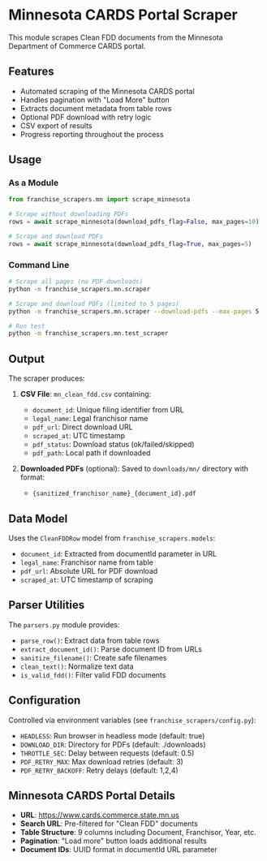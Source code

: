 # Minnesota CARDS Portal Scraper

This module scrapes Clean FDD documents from the Minnesota Department of Commerce CARDS portal.

## Features

- Automated scraping of the Minnesota CARDS portal
- Handles pagination with "Load More" button
- Extracts document metadata from table rows
- Optional PDF download with retry logic
- CSV export of results
- Progress reporting throughout the process

## Usage

### As a Module

```python
from franchise_scrapers.mn import scrape_minnesota

# Scrape without downloading PDFs
rows = await scrape_minnesota(download_pdfs_flag=False, max_pages=10)

# Scrape and download PDFs
rows = await scrape_minnesota(download_pdfs_flag=True, max_pages=5)
```

### Command Line

```bash
# Scrape all pages (no PDF downloads)
python -m franchise_scrapers.mn.scraper

# Scrape and download PDFs (limited to 5 pages)
python -m franchise_scrapers.mn.scraper --download-pdfs --max-pages 5

# Run test
python -m franchise_scrapers.mn.test_scraper
```

## Output

The scraper produces:

1. **CSV File**: `mn_clean_fdd.csv` containing:
   - `document_id`: Unique filing identifier from URL
   - `legal_name`: Legal franchisor name
   - `pdf_url`: Direct download URL
   - `scraped_at`: UTC timestamp
   - `pdf_status`: Download status (ok/failed/skipped)
   - `pdf_path`: Local path if downloaded

2. **Downloaded PDFs** (optional): Saved to `downloads/mn/` directory with format:
   - `{sanitized_franchisor_name}_{document_id}.pdf`

## Data Model

Uses the `CleanFDDRow` model from `franchise_scrapers.models`:
- `document_id`: Extracted from documentId parameter in URL
- `legal_name`: Franchisor name from table
- `pdf_url`: Absolute URL for PDF download
- `scraped_at`: UTC timestamp of scraping

## Parser Utilities

The `parsers.py` module provides:
- `parse_row()`: Extract data from table rows
- `extract_document_id()`: Parse document ID from URLs
- `sanitize_filename()`: Create safe filenames
- `clean_text()`: Normalize text data
- `is_valid_fdd()`: Filter valid FDD documents

## Configuration

Controlled via environment variables (see `franchise_scrapers/config.py`):
- `HEADLESS`: Run browser in headless mode (default: true)
- `DOWNLOAD_DIR`: Directory for PDFs (default: ./downloads)
- `THROTTLE_SEC`: Delay between requests (default: 0.5)
- `PDF_RETRY_MAX`: Max download retries (default: 3)
- `PDF_RETRY_BACKOFF`: Retry delays (default: 1,2,4)

## Minnesota CARDS Portal Details

- **URL**: https://www.cards.commerce.state.mn.us
- **Search URL**: Pre-filtered for "Clean FDD" documents
- **Table Structure**: 9 columns including Document, Franchisor, Year, etc.
- **Pagination**: "Load more" button loads additional results
- **Document IDs**: UUID format in documentId URL parameter